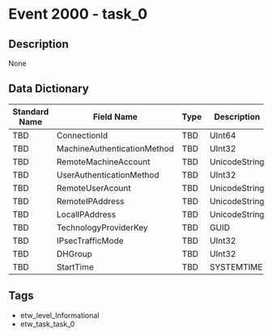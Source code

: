# Event 2000 - task_0

## Description
None

## Data Dictionary
|Standard Name|Field Name|Type|Description|Sample Value|
|---|---|---|---|---|
|TBD|ConnectionId|TBD|UInt64|None|None|
|TBD|MachineAuthenticationMethod|TBD|UInt32|None|None|
|TBD|RemoteMachineAccount|TBD|UnicodeString|None|None|
|TBD|UserAuthenticationMethod|TBD|UInt32|None|None|
|TBD|RemoteUserAcount|TBD|UnicodeString|None|None|
|TBD|RemoteIPAddress|TBD|UnicodeString|None|None|
|TBD|LocalIPAddress|TBD|UnicodeString|None|None|
|TBD|TechnologyProviderKey|TBD|GUID|None|None|
|TBD|IPsecTrafficMode|TBD|UInt32|None|None|
|TBD|DHGroup|TBD|UInt32|None|None|
|TBD|StartTime|TBD|SYSTEMTIME|None|None|

## Tags
* etw_level_Informational
* etw_task_task_0